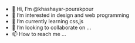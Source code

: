 - 👋 Hi, I’m @khashayar-pourakpour
- 👀 I’m interested in design and web programming
- 🌱 I’m currently learning css,js
- 💞️ I’m looking to collaborate on ...
- 📫 How to reach me ...

<!---
khashayar-pourakpour/khashayar-pourakpour is a ✨ special ✨ repository because its `README.md` (this file) appears on your GitHub profile.
You can click the Preview link to take a look at your changes.
--->
